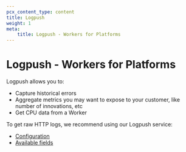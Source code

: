 ```yaml
---
pcx_content_type: content
title: Logpush
weight: 1
meta:
    title: Logpush - Workers for Platforms
---
```


# Logpush - Workers for Platforms

Logpush allows you to:
* Capture historical errors
* Aggregate metrics you may want to expose to your customer, like number of innovations, etc
* Get CPU data from a Worker
    
To get raw HTTP logs, we recommend using our Logpush service: 

* [Configuration](https://developers.cloudflare.com/logs/reference/logpush-api-configuration)
* [Available fields](https://developers.cloudflare.com/logs/reference/log-fields/zone/http_requests)